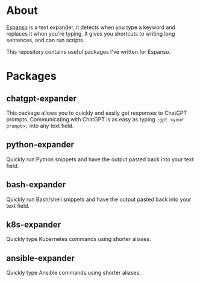 # About
[Espanso](https://espanso.org/) is a text expander, it detects when you type a keyword and replaces it when you're typing. It gives you shortcuts to writing long sentences, and can run scripts.

This repository contains useful packages I've written for Espanso.

# Packages

## chatgpt-expander
This package allows you to quickly and easily get responses to ChatGPT prompts. Communicating with ChatGPT is as easy as typing ```;gpt <your prompt>;``` into any text field.

## python-expander
Quickly run Python snippets and have the output pasted back into your text field.

## bash-expander
Quickly run Bash/shell snippets and have the output pasted back into your text field.

## k8s-expander
Quickly type Kubernetes commands using shorter aliases.

## ansible-expander
Quickly type Ansible commands using shorter aliases.